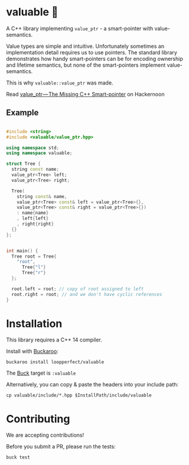 # valuable 💎

A C++ library implementing `value_ptr` - a smart-pointer with value-semantics.

Value types are simple and intuitive. Unfortunately sometimes an implementation detail requires us to use pointers.
The standard library demonstrates how handy smart-pointers can be for encoding ownership and lifetime semantics, but none of the smart-pointers implement value-semantics.

This is why `valuable::value_ptr` was made. 

Read [value_ptr — The Missing C++ Smart-pointer](https://hackernoon.com/value-ptr-the-missing-c-smart-pointer-1f515664153e) on Hackernoon

## Example

```c++

#include <string>
#include <valuable/value_ptr.hpp>

using namespace std;
using namespace valuable;

struct Tree {
  string const name;
  value_ptr<Tree> left;
  value_ptr<Tree> right;

  Tree(
    string const& name,
    value_ptr<Tree> const& left = value_ptr<Tree>{},
    value_ptr<Tree> const& right = value_ptr<Tree>{})
    : name{name}
    , left{left}
    , right{right}
  {}
};


int main() {
  Tree root = Tree{
    "root",
      Tree{"l"}
      Tree{"r"}
  };

  root.left = root; // copy of root assigned to left
  root.right = root; // and we don't have cyclic references
}

```

# Installation

This library requires a C++ 14 compiler.

Install with [Buckaroo](https://www.buckaroo.pm):

```
buckaroo install loopperfect/valuable
```

The [Buck](https://buckbuild.com/) target is `:valuable`

Alternatively, you can copy & paste the headers into your include path:

```
cp valuable/include/*.hpp $InstallPath/include/valuable
```

# Contributing

We are accepting contributions! 

Before you submit a PR, please run the tests: 

```
buck test
```
